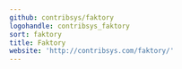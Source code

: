 ```yaml
---
github: contribsys/faktory
logohandle: contribsys_faktory
sort: faktory
title: Faktory
website: 'http://contribsys.com/faktory/'
---
```

